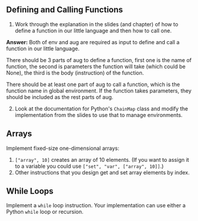 ## Defining and Calling Functions

1.  Work through the explanation in the slides (and chapter)
    of how to define a function in our little language
    and then how to call one.
    
**Answer:**
Both of env and aug are required as input to define and call a function in our little language. 
    
There should be 3 parts of aug to define a function, first one is the name of function, the second is parameters the function will take (which could be None), the third is the body (instruction) of the function. 
    
There should be at least one part of aug to call a function, which is the function name in global environment. If the function takes parameters, they should be included as the rest parts of aug.
    

2.  Look at the documentation for Python's `ChainMap` class
    and modify the implementation from the slides to use that
    to manage environments.

## Arrays

Implement fixed-size one-dimensional arrays:

1.  `["array", 10]` creates an array of 10 elements.
    (If you want to assign it to a variable you could use `["set", "var", ["array", 10]]`.)
2.  Other instructions that you design get and set array elements by index.

## While Loops

Implement a `while` loop instruction.
Your implementation can use either a Python `while` loop or recursion.
